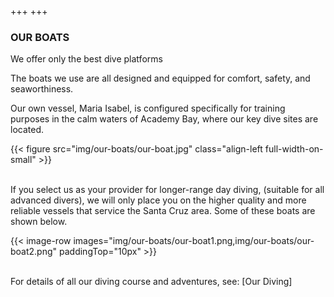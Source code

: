 +++
+++

### OUR BOATS



<span class="strapline">We offer only the best dive platforms </span>
 
<p>
The boats we use are all designed and equipped for comfort, safety, and seaworthiness.

Our own vessel, Maria Isabel, is configured specifically for training purposes in the calm waters of Academy Bay, where our key dive sites are located.
</p>

{{< figure src="img/our-boats/our-boat.jpg" class="align-left full-width-on-small" >}}

<p style="clear: both;">
<br/>
If you select us as your provider for longer-range day diving, (suitable for all advanced divers), we will only place you on the higher quality and more reliable vessels that service the Santa Cruz area.  Some of these boats are shown below.
</p>

{{< image-row images="img/our-boats/our-boat1.png,img/our-boats/our-boat2.png" paddingTop="10px" >}}

<p style="clear: both;">
<br/>
For details of all our diving course and adventures, see: [Our Diving]
</p>
